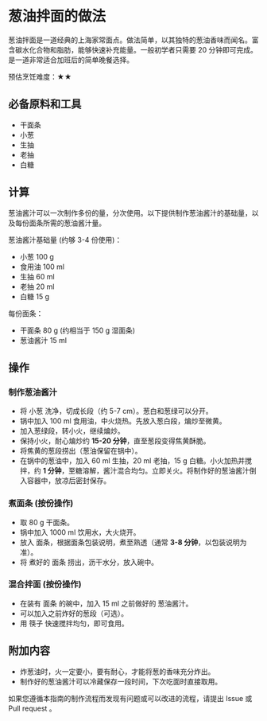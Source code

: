 # 葱油拌面的做法

葱油拌面是一道经典的上海家常面点。做法简单，以其独特的葱油香味而闻名。富含碳水化合物和脂肪，能够快速补充能量。一般初学者只需要 20 分钟即可完成。是一道非常适合加班后的简单晚餐选择。

预估烹饪难度：★★

## 必备原料和工具

- 干面条
- 小葱
- 生抽
- 老抽
- 白糖

## 计算

葱油酱汁可以一次制作多份的量，分次使用。以下提供制作葱油酱汁的基础量，以及每份面条所需的葱油酱汁量。

葱油酱汁基础量 (约够 3-4 份使用)：

- 小葱 100 g
- 食用油 100 ml
- 生抽 60 ml
- 老抽 20 ml
- 白糖 15 g

每份面条：

- 干面条 80 g (约相当于 150 g 湿面条)
- 葱油酱汁 15 ml

## 操作

### 制作葱油酱汁

- 将 小葱 洗净，切成长段（约 5-7 cm）。葱白和葱绿可以分开。
- 锅中加入 100 ml 食用油，中火烧热。先放入葱白段，煸炒至微黄。
- 加入葱绿段，转小火，继续煸炒。
- 保持小火，耐心煸炒约 **15-20 分钟**，直至葱段变得焦黄酥脆。
- 将焦黄的葱段捞出（葱油保留在锅中）。
- 在锅中的葱油中，加入 60 ml 生抽，20 ml 老抽，15 g 白糖。小火加热并搅拌，约 **1 分钟**，至糖溶解，酱汁混合均匀。立即关火。将制作好的葱油酱汁倒入容器中，放凉后密封保存。

### 煮面条 (按份操作)

- 取 80 g 干面条。
- 锅中加入 1000 ml 饮用水，大火烧开。
- 放入 面条，根据面条包装说明，煮至熟透（通常 **3-8 分钟**，以包装说明为准）。
- 将 煮好的 面条 捞出，沥干水分，放入碗中。

### 混合拌面 (按份操作)

- 在装有 面条 的碗中，加入 15 ml 之前做好的 葱油酱汁。
- 可以加入之前炸好的葱段（可选）。
- 用 筷子 快速搅拌均匀，即可食用。

## 附加内容

- 炸葱油时，火一定要小，要有耐心，才能将葱的香味充分炸出。
- 制作好的葱油酱汁可以冷藏保存一段时间，下次吃面时直接取用。

如果您遵循本指南的制作流程而发现有问题或可以改进的流程，请提出 Issue 或 Pull request 。
